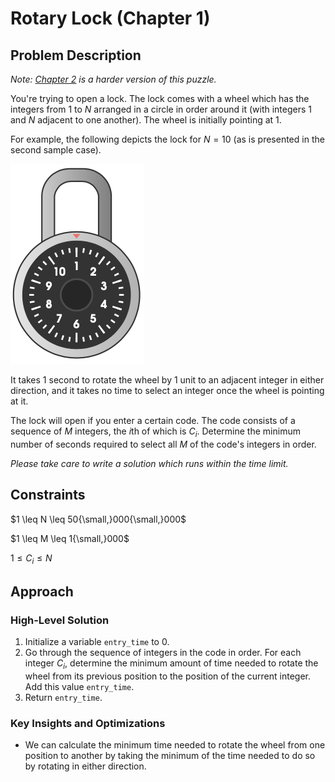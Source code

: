 # Rotary Lock (Chapter 1)

## Problem Description

*Note: [Chapter 2](../../Level%202/Director%20of%20Photography%202/) is a harder version of this puzzle.*

You're trying to open a lock. The lock comes with a wheel which has the integers from $1$ to $N$ arranged in a circle in order around it (with integers $1$ and $N$ adjacent to one another). The wheel is initially pointing at $1$.

For example, the following depicts the lock for $N = 10$ (as is presented in the second sample case).

![Lock Image](images/Lock%20Image.png)

It takes $1$ second to rotate the wheel by $1$ unit to an adjacent integer in either direction, and it takes no time to select an integer once the wheel is pointing at it.

The lock will open if you enter a certain code. The code consists of a sequence of $M$ integers, the $i\text{th}$ of which is $C_i$. Determine the minimum number of seconds required to select all $M$ of the code's integers in order.

*Please take care to write a solution which runs within the time limit.*

## Constraints

$1 \leq N \leq 50{\small,}000{\small,}000$

$1 \leq M \leq 1{\small,}000$

$1 \leq C_i \leq N$

## Approach

### High-Level Solution

1. Initialize a variable ```entry_time``` to $0$.
2. Go through the sequence of integers in the code in order. For each integer $C_i$, determine the minimum amount of time needed to rotate the wheel from its previous position to the position of the current integer. Add this value ```entry_time```.
3. Return ```entry_time```.

### Key Insights and Optimizations

- We can calculate the minimum time needed to rotate the wheel from one position to another by taking the minimum of the time needed to do so by rotating in either direction.